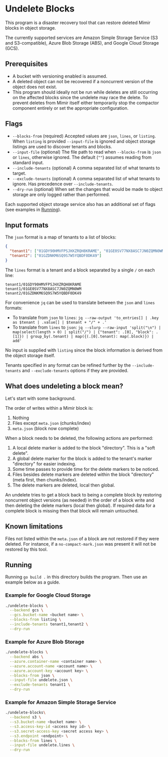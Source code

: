 # Undelete Blocks

This program is a disaster recovery tool that can restore deleted Mimir blocks in object storage.

The currently supported services are Amazon Simple Storage Service (S3 and S3-compatible), Azure Blob Storage (ABS), and Google Cloud Storage (GCS).

## Prerequisites

- A bucket with versioning enabled is assumed.
- A deleted object can not be recovered if a noncurrent version of the object does not exist.
- This program should ideally not be run while deletes are still occurring on the affected blocks since the undelete may race the delete. To prevent deletes from Mimir itself either temporarily stop the compactor component entirely or set the appropriate configuration.

## Flags

- `--blocks-from` (required) Accepted values are `json`, `lines`, or `listing`. When `listing` is provided `--input-file` is ignored and object storage listings are used to discover tenants and blocks.
- `--input-file` (optional) The file path to read when `--blocks-from` is `json` or `lines`, otherwise ignored. The default (`""`) assumes reading from standard input.
- `--include-tenants` (optional) A comma separated list of what tenants to target.
- `--exclude-tenants` (optional) A comma separated list of what tenants to ignore. Has precedence over `--include-tenants`.
- `--dry-run` (optional) When set the changes that would be made to object storage are only logged rather than performed.

Each supported object storage service also has an additional set of flags (see examples in [Running](##Running)).

## Input formats

The `json` format is a map of tenants to a list of blocks:

```json
{
  "tenant1": ["01GDY90HMVFPSJHXZRQH8KRAME", "01GE0SV77NX8ASC7JN0ZQMN0WM"],
  "tenant2": ["01GZDNKM6SQ9S7W5YQBDF0DK49"]
}
```

The `lines` format is a tenant and a block separated by a single `/` on each line:

```
tenant1/01GDY90HMVFPSJHXZRQH8KRAME
tenant1/01GE0SV77NX8ASC7JN0ZQMN0WM
tenant2/01GZDNKM6SQ9S7W5YQBDF0DK49
```

For convenience `jq` can be used to translate between the `json` and `lines` formats:

- To translate from `json` to `lines`: `jq --raw-output 'to_entries[] | .key as $tenant | .value[] | $tenant + "/" + .'`
- To translate from `lines` to `json`: `jq --slurp --raw-input 'split("\n") | map(select(length > 0) | split("/") | {"tenant": .[0], "block": .[1]}) | group_by(.tenant) | map({(.[0].tenant): map(.block)}) | add'`

No input is supplied with `listing` since the block information is derived from the object storage itself.

Tenants specified in any format can be refined further by the `--include-tenants` and `--exclude-tenants` options if they are provided.

## What does undeleting a block mean?

Let's start with some background.

The order of writes within a Mimir block is:

1. Nothing
2. Files except `meta.json` (chunks/index)
3. `meta.json` (block now complete)

When a block needs to be deleted, the following actions are performed:

1. A local delete marker is added to the block "directory". This is a "soft delete".
2. A global delete marker for the block is added to the tenant's marker "directory" for easier indexing.
3. Some time passes to provide time for the delete markers to be noticed.
4. Files besides delete markers are deleted within the block "directory" (meta first, then chunks/index).
5. The delete markers are deleted, local then global.

An undelete tries to get a block back to being a complete block by restoring noncurrent object versions (as needed) in the order of a block write and then deleting the delete markers (local then global). If required data for a complete block is missing then that block will remain untouched.

## Known limitations

Files not listed within the `meta.json` of a block are not restored if they were deleted. For instance, if a `no-compact-mark.json` was present it will not be restored by this tool.

## Running

Running `go build .` in this directory builds the program. Then use an example below as a guide.

### Example for Google Cloud Storage

```bash
./undelete-blocks \
  --backend gcs \
  --gcs.bucket-name <bucket name> \
  --blocks-from listing \
  --include-tenants tenant1,tenant2 \
  --dry-run
```

### Example for Azure Blob Storage

```bash
./undelete-blocks \
  --backend abs \
  --azure.container-name <container name> \
  --azure.account-name <account name> \
  --azure.account-key <account key> \
  --blocks-from json \
  --input-file undelete.json \
  --exclude-tenants tenant1 \
  --dry-run
```

### Example for Amazon Simple Storage Service

```bash
./undelete-blocks\
  --backend s3 \
  --s3.bucket-name <bucket name> \
  --s3.access-key-id <access key id> \
  --s3.secret-access-key <secret access key> \
  --s3.endpoint <endpoint> \
  --blocks-from lines \
  --input-file undelete.lines \
  --dry-run
```
